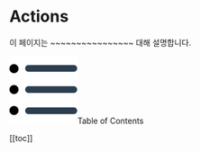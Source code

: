 # Actions
이 페이지는 ~~~~~~~~~~~~~~~~ 대해 설명합니다.

<div class="toc-title"><img src="../../img/icon/list.svg">Table of Contents</div>

[[toc]]
